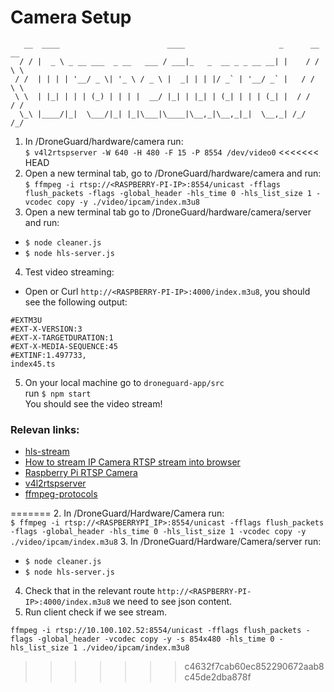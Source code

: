 # Camera Setup

```
   __  ____                        ____                     _      __ __
  / / |  _ \ _ __ ___  _ __   ___ / ___|_   _  __ _ _ __ __| |    / / \ \
 / /  | | | | '__/ _ \| '_ \ / _ \ |  _| | | |/ _` | '__/ _` |   / /   \ \
 \ \  | |_| | | | (_) | | | |  __/ |_| | |_| | (_| | | | (_| |  / /    / /
  \_\ |____/|_|  \___/|_| |_|\___|\____|\__,_|\__,_|_|  \__,_| /_/    /_/

```

1. In /DroneGuard/hardware/camera run:</br>
   `$ v4l2rtspserver -W 640 -H 480 -F 15 -P 8554 /dev/video0`
<<<<<<< HEAD
2. Open a new terminal tab, go to /DroneGuard/hardware/camera and run:</br>
   `$ ffmpeg -i rtsp://<RASPBERRY-PI-IP>:8554/unicast -fflags flush_packets -flags -global_header -hls_time 0 -hls_list_size 1 -vcodec copy -y ./video/ipcam/index.m3u8`
3. Open a new terminal tab go to /DroneGuard/hardware/camera/server and run:
- `$ node cleaner.js`
- `$ node hls-server.js`

4. Test video streaming:
- Open or Curl `http://<RASPBERRY-PI-IP>:4000/index.m3u8`, you should see the following output:</br>

```
#EXTM3U
#EXT-X-VERSION:3
#EXT-X-TARGETDURATION:1
#EXT-X-MEDIA-SEQUENCE:45
#EXTINF:1.497733,
index45.ts
```

5. On your local machine go to `droneguard-app/src`</br>
run `$ npm start` </br>
You should see the video stream!

### Relevan links:
- <a href='https://github.com/muhdmirzamz/hls-stream' target='_blank'>hls-stream</a>
- <a href='https://www.youtube.com/watch?v=Acmng0FHHqI' target='_blank'>How to stream IP Camera RTSP stream into browser</a>
- <a href='https://siytek.com/raspberry-pi-rtsp-to-home-assistant/' target='_blank'>Raspberry Pi RTSP Camera</a>
- <a href='https://github.com/mpromonet/v4l2rtspserver' target='_blank'>v4l2rtspserver</a>
- <a href='https://www.ffmpeg.org/ffmpeg-protocols.html#rtsp' target='_blank'>ffmpeg-protocols</a>

=======
2. In /DroneGuard/Hardware/Camera run:</br>
   `$ ffmpeg -i rtsp://<RASPBERRYPI_IP>:8554/unicast -fflags flush_packets -flags -global_header -hls_time 0 -hls_list_size 1 -vcodec copy -y ./video/ipcam/index.m3u8`
3. In /DroneGuard/Hardware/Camera/server run:

- `$ node cleaner.js`
- `$ node hls-server.js`

4. Check that in the relevant route `http://<RASPBERRY-PI-IP>:4000/index.m3u8` we need to see json content.
5. Run client check if we see stream.

`ffmpeg -i rtsp://10.100.102.52:8554/unicast -fflags flush_packets -flags -global_header -vcodec copy -y -s 854x480 -hls_time 0 -hls_list_size 1 ./video/ipcam/index.m3u8`
>>>>>>> c4632f7cab60ec852290672aab8c45de2dba878f
